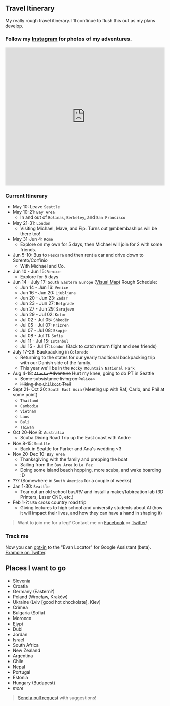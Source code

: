 ## Travel Itinerary
My really rough travel itinerary. I'll confinue to flush this out as my plans develop.  
### Follow my [Instagram](https://www.instagram.com/_evnc/) for photos of my adventures.
<!-- SnapWidget -->
<iframe src="https://snapwidget.com/embed/546880" class="snapwidget-widget" allowTransparency="true" frameborder="0" scrolling="no" style="border:none; overflow:hidden; width:100%; height:62vw; max-height:437px;"></iframe>

### Current Itinerary

- May 10: Leave `Seattle`
- May 10-21: `Bay Area` 
  - In and out of `Bolinas`, `Berkeley`, and `San Francisco`
- May 21-31: `London`
  - Visiting Michael, Mave, and Fip. Turns out @mbembaships will be there too!
- May 31-Jun 4: `Rome`
  - Explore on my own for 5 days, then Michael will join for 2 with some friends.
- Jun 5-10: Bus to `Pescara` and then rent a car and drive down to Sorento/Corfinio
  - With Michael and Co.
- Jun 10 - Jun 15: `Venice`
  - Explore for 5 days
- Jun 14 - July 17: `South Eastern Europe` ([Visual Map](https://uploads.knightlab.com/storymapjs/c2d08865d6bb2ea8c8b3cb92fc1703fd/europe/index.html)) Rough Schedule:
  - Jun 14 - Jun 16: `Venice`
  - Jun 16 - Jun 20: `Ljubljana`
  - Jun 20 - Jun 23: `Zadar`
  - Jun 23 - Jun 27: `Belgrade`
  - Jun 27 - Jun 29: `Sarajevo`
  - Jun 29 - Jul 02: `Kotor`
  - Jul 02 - Jul 05: `Shkodër`
  - Jul 05 - Jul 07: `Prizren`
  - Jul 07 - Jul 08: `Skopje`
  - Jul 08 - Jul 11: `Sofia`
  - Jul 11 - Jul 15: `Istanbul`
  - Jul 15 - Jul 17: `London` (Back to catch return flight and see friends)
- July 17-29: Backpacking in `Colorado`
  - Returning to the states for our yearly traditional backpacking trip with our Danish side of the family.
  - This year we'll be in the `Rocky Mountain National Park`
- Aug 4-18: ~~`Alaska` Adventure~~ Hurt my knee, going to do PT in Seattle
  - ~~Some subsistance living on `Pelican`~~
  - ~~Hiking the `Chilkoot` Trail~~
- Sept 21- Oct 20: `South East Asia` (Meeting up with Raf, Carlo, and Phil at some point)
  - `Thailand`
  - `Cambodia`
  - `Vietnam`
  - `Laos`
  - `Bali`
  - `Taiwan`
- Oct 20-Nov 8: `Australia`
  - Scuba Diving Road Trip up the East coast with Andre
- Nov 8-15: `Seattle`
  - Back in Seattle for Parker and Ana's wedding <3
- Nov 20-Dec 10: `Bay Area`
  - Thanksgiving with the family and prepping the boat
  - Sailing from the `Bay Area` to `La Paz`
  - Doing some island beach hopping, more scuba, and wake boarding :D
- ??? (Somewhere in `South America` for a couple of weeks)
- Jan 1-30: `Seattle`
   - Tear out an old school bus/RV and install a maker/fabircation lab (3D Printers, Laser CNC, etc.)
- Feb 1-?: `USA` cross country road trip
  - Giving lectures to high school and university students about AI (how it will impact their lives, and how they can have a hand in shaping it)
  
> Want to join me for a leg? Contact me on [Facebook](https://www.facebook.com/evanbtcohen) or [Twitter](https://twitter.com/_evnc)!

### Track me
Now you can [opt-in](https://assistant.google.com/services/a/uid/000000d769c586d6) to the "Evan Locator" for Google Assistant (beta). <a href="https://twitter.com/_evnc/status/997691421170720769?ref_src=twsrc%5Etfw">Example on Twitter</a>. 


## Places I want to go

- Slovenia
- Croatia
- Germany (Eastern?)
- Poland (Wrocław, Kraków)
- Ukraine (Lviv [good hot chockolate], Kiev)
- Crimea
- Bulgaria (Sofia)
- Morocco
- Ejypt
- Dubi
- Jordan
- Israel
- South Africa
- New Zealand
- Argentina
- Chile
- Nepal
- Portugal
- Estonia
- Hungary (Budapest)
- *more*


> [Send a pull request](https://github.com/evancohen/evancohen-io/edit/master/README.md) with suggestions!
